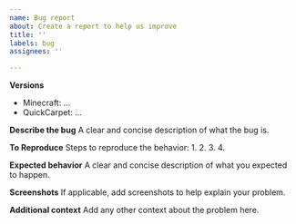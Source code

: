 ```yaml
---
name: Bug report
about: Create a report to help us improve
title: ''
labels: bug
assignees: ''

---
```


**Versions**
- Minecraft: ...
- QuickCarpet: ...

**Describe the bug**
A clear and concise description of what the bug is.

**To Reproduce**
Steps to reproduce the behavior:
1. 
2. 
3. 
4. 

**Expected behavior**
A clear and concise description of what you expected to happen.

**Screenshots**
If applicable, add screenshots to help explain your problem.

**Additional context**
Add any other context about the problem here.
